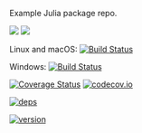 Example Julia package repo.

[![](https://img.shields.io/badge/docs-stable-blue.svg)](https://JuliaLang.github.io/Example.jl/stable)
[![](https://img.shields.io/badge/docs-dev-blue.svg)](https://JuliaLang.github.io/Example.jl/dev)

Linux and macOS: [![Build Status](https://travis-ci.org/JuliaLang/Example.jl.svg?branch=master)](https://travis-ci.org/JuliaLang/Example.jl)

Windows: [![Build Status](https://ci.appveyor.com/api/projects/status/github/JuliaLang/Example.jl?branch=master&svg=true)](https://ci.appveyor.com/project/tkelman/example-jl/branch/master)

[![Coverage Status](https://coveralls.io/repos/JuliaLang/Example.jl/badge.svg?branch=master)](https://coveralls.io/r/JuliaLang/Example.jl?branch=master)
[![codecov.io](http://codecov.io/github/JuliaLang/Example.jl/coverage.svg?branch=master)](http://codecov.io/github/JuliaLang/Example.jl?branch=master)

[![deps](https://juliahub.com/docs/JLD2/deps.svg)](https://juliahub.com/ui/Packages/JLD2/O1EyT?t=2)

[![version](https://juliahub.com/docs/JLD2/version.svg)](https://juliahub.com/ui/Packages/JLD2/O1EyT)
